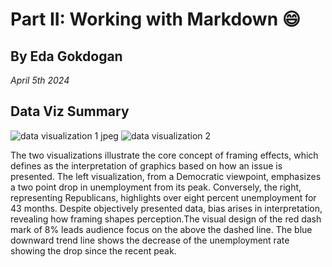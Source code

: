 
# Part II: Working with Markdown :smile:
## By Eda Gokdogan
*April 5th 2024*
## Data Viz Summary 
![data visualization 1  jpeg](https://github.com/edagokdogan/Working-with-Markdown-repord.md/assets/165616757/8a8eb04f-f52c-4bf4-9a9e-50f2d2e98d00)
![data visualization 2 ](https://github.com/edagokdogan/Working-with-Markdown-repord.md/assets/165616757/7fa645a1-44f1-4025-8a3a-434d14626421)
  
The two visualizations illustrate the core concept of framing effects, which defines as  the interpretation of graphics based on how an issue is presented. The left visualization, from a Democratic viewpoint, emphasizes a two point drop in unemployment from its peak. Conversely, the right, representing Republicans, highlights over eight percent unemployment for 43 months. Despite objectively presented data, bias arises in interpretation, revealing how framing shapes perception.The visual design of the red dash mark of 8% leads audience focus on the above the dashed line. The blue downward trend line shows the decrease of the unemployment rate showing the drop since the recent peak. 

